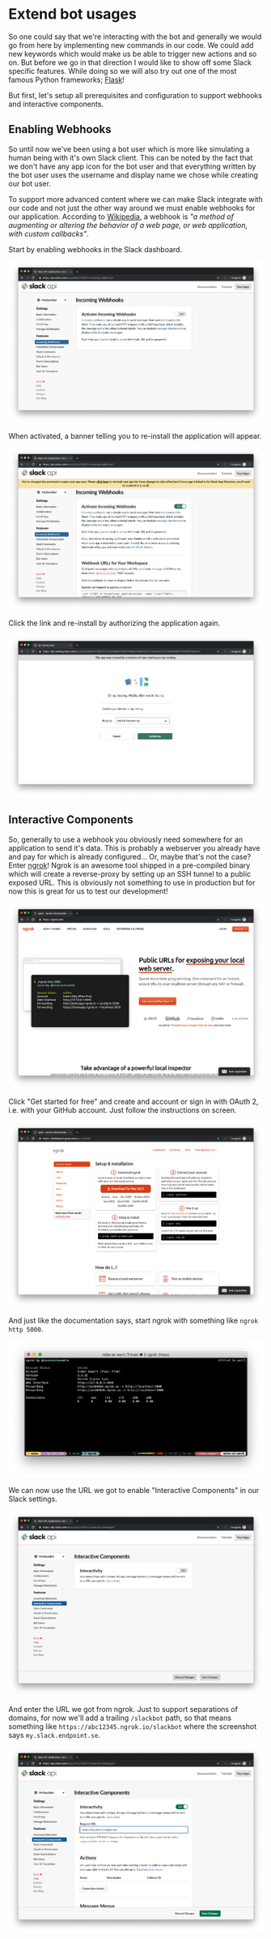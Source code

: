 # Extend bot usages

So one could say that we're interacting with the bot and generally we would go
from here by implementing new commands in our code. We could add new keywords
which would make us be able to trigger new actions and so on. But before we go
in that direction I would like to show off some Slack specific features. While
doing so we will also try out one of the most famous Python frameworks;
[Flask](http://flask.pocoo.org/)!

But first, let's setup all prerequisites and configuration to support webhooks
and interactive components.

## Enabling Webhooks

So until now we've been using a bot user which is more like simulating a human
being with it's own Slack client. This can be noted by the fact that we don't
have any app icon for the bot user and that everything written by the bot user
uses the username and display name we chose while creating our bot user.

To support more advanced content where we can make Slack integrate with our code
and not just the other way around we must enable webhooks for our application.
According to [Wikipedia](https://en.wikipedia.org/wiki/Webhook), a webhook is
*"a method of augmenting or altering the behavior of a web page, or web
application, with custom callbacks"*.

Start by enabling webhooks in the Slack dashboard.

![enable webhooks](images/slack17.png)

When activated, a banner telling you to re-install the application will appear.

![click re-install](images/slack16.png)

Click the link and re-install by authorizing the application again.

![re-install](images/slack15.png)

## Interactive Components

So, generally to use a webhook you obviously need somewhere for an application to
send it's data. This is probably a webserver you already have and pay for which
is already configured... Or, maybe that's not the case? Enter
[ngrok](https://ngrok.com/)! Ngrok is an awesome tool shipped in a pre-compiled
binary which will create a reverse-proxy by setting up an SSH tunnel to a public
exposed URL. This is obviously not something to use in production but for now
this is great for us to test our development!

![ngrok front page](images/slack14.png)

Click "Get started for free" and create and account or sign in with OAuth 2,
i.e. with your GitHub account. Just follow the instructions on screen.

![install ngrok](images/slack13.png)

And just like the documentation says, start ngrok with something like `ngrok
http 5000`.

![ngrok started](images/slack22.png)

We can now use the URL we got to enable "Interactive Components" in our Slack
settings.

![enable interactive components](images/slack19.png)

And enter the URL we got from ngrok. Just to support separations of domains, for
now we'll add a trailing `/slackbot` path, so that means something like
`https://abc12345.ngrok.io/slackbot` where the screenshot says
`my.slack.endpoint.se`.

![add ngrok URL](images/slack18.png)
